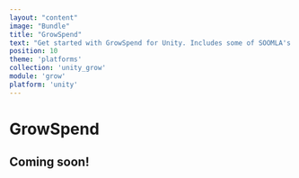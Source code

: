 ```yaml
---
layout: "content"
image: "Bundle"
title: "GrowSpend"
text: "Get started with GrowSpend for Unity. Includes some of SOOMLA's modules: Core, Store, Profile, and Highway. Learn how to easily integrate Fraud Protection, Soomla SYNC and Remote Economy Management into your game."
position: 10
theme: 'platforms'
collection: 'unity_grow'
module: 'grow'
platform: 'unity'
---
```


# GrowSpend

## Coming soon!
